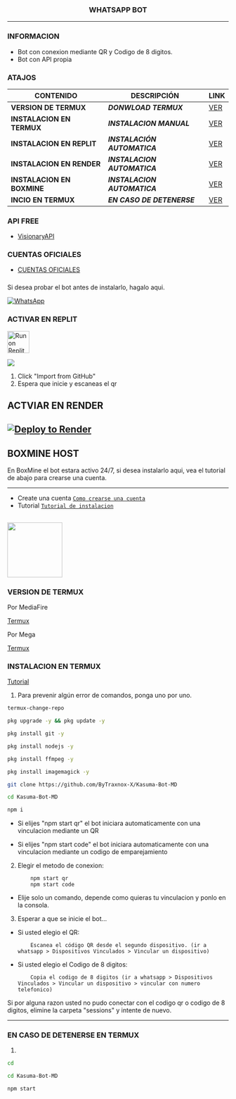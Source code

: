 <h3 align="center">WHATSAPP BOT</h3>

***
### INFORMACION
- Bot con conexion mediante QR y Codigo de 8 digitos.
- Bot con API propia

### ATAJOS

| CONTENIDO | DESCRIPCIÓN | LINK |
|------|-------------|-------|
| **VERSION DE TERMUX** | ***DONWLOAD TERMUX*** |[VER](https://github.com/ByTraxnox-X/Kasuma-Bot-MD?tab=readme-ov-file#version-de-termux) |
| **INSTALACION EN TERMUX** | ***INSTALACION MANUAL*** |[VER](https://github.com/ByTraxnox-X/Kasuma-Bot-MD?tab=readme-ov-file#instalacion-en-termux) |
| **INSTALACION EN REPLIT** | ***INSTALACIÓN AUTOMATICA*** |[VER](https://github.com/ByTraxnox-X/Kasuma-Bot-MD?tab=readme-ov-file#activar-en-replit) |
| **INSTALACION EN RENDER** | ***INSTALACION AUTOMATICA*** |[VER](https://github.com/ByTraxnox-X/Kasuma-Bot-MD?tab=readme-ov-file#actviar-en-render) |
| **INSTALACION EN BOXMINE** | ***INSTALACION AUTOMATICA*** |[VER](https://github.com/ByTraxnox-X/Kasuma-Bot-MD?tab=readme-ov-file#boxmine-host) |
| **INCIO EN TERMUX** | ***EN CASO DE DETENERSE*** |[VER](https://github.com/ByTraxnox-X/Kasuma-Bot-MD?tab=readme-ov-file#en-caso-de-detenerse-en-termux) |



### API FREE
-  [VisionaryAPI](https://visionaryapi.boxmine.xyz/)


### CUENTAS OFICIALES
-  [CUENTAS OFICIALES](https://solo.to/kasuma)


###
Si desea probar el bot antes de instalarlo, hagalo aqui.

[![WhatsApp](https://img.shields.io/badge/KasumaBot-25D366?style=for-the-badge&logo=whatsapp&logoColor=white)](https://api.whatsapp.com/send/?phone=573215683772&text&type=phone_number&app_absent=0) 



### ACTIVAR EN REPLIT
<a target="_blank" href="https://replit.com/github/ByTraxnox-X/Kasuma-Bot-MD"><img alt="Run on Replit" src="https://binbashbanana.github.io/deploy-buttons/buttons/remade/replit.svg" height="50px"></a>

[![](https://binbashbanana.github.io/deploy-buttons/buttons/remade/replit.svg)](https://replit.com/github/ByTraxnox-X/Kasuma-Bot-MD)

  1. Click "Import from GitHub"
  2. Espera que inicie y escaneas el qr

## ACTVIAR EN RENDER
[![Deploy to Render](https://render.com/images/deploy-to-render-button.svg)](https://dashboard.render.com/blueprint/new?repo=https%3A%2F%2Fgithub.com%2FByTraxnox-X%2FKasuma-Bot-MD)
---------

## BOXMINE HOST

En BoxMine el bot estara activo 24/7, si desea instalarlo aqui, vea el tutorial de abajo para crearse una cuenta.

---------
* Create una cuenta [`Como crearse una cuenta`](https://www.youtube.com/watch?v=ZAwBLuNmIlI)
* Tutorial  [`Tutorial de instalacion`]()


<a href="https://boxmineworld.com"><img src="https://i.imgur.com/allAyd4.png" height="125px"></a>
---------

### VERSION DE TERMUX

Por MediaFire

[Termux](https://www.mediafire.com/file/w0y0wkgrwl6sxtl/com.termux_118.apk/file) 

Por Mega

[Termux](https://mega.nz/file/8ms2wSxZ#jVRHw31hJiZTMZjd09vEFLrfjmlOK7EybnU9bqLn-yg) 

### INSTALACION EN TERMUX

[Tutorial](https://youtu.be/IOzudtyN87U?si=spflnObmfSHXnVa5) 

1. Para prevenir algún error de comandos, ponga uno por uno.

```sh
termux-change-repo
```

```sh
pkg upgrade -y && pkg update -y
```

```sh
pkg install git -y
```

```sh
pkg install nodejs -y
```

```sh
pkg install ffmpeg -y
```

```sh
pkg install imagemagick -y
```

```sh
git clone https://github.com/ByTraxnox-X/Kasuma-Bot-MD
```

```sh
cd Kasuma-Bot-MD
```

```sh
npm i 
```

*  Si elijes "npm start qr" el bot iniciara automaticamente con una vinculacion mediante un QR

*  Si elijes "npm start code" el bot iniciara automaticamente con una vinculacion mediante un codigo de emparejamiento

2. Elegir el metodo de conexion:
    
           npm start qr  
           npm start code

* Elije solo un comando, depende como quieras tu vinculacion y ponlo en la consola.

3. Esperar a que se inicie el bot...

* Si usted elegio el QR:

          Escanea el código QR desde el segundo dispositivo. (ir a whatsapp > Dispositivos Vinculados > Vincular un dispositivo)

* Si usted elegio el Codigo de 8 digitos:

          Copia el codigo de 8 digitos (ir a whatsapp > Dispositivos Vinculados > Vincular un dispositivo > vincular con numero telefonico)


Si por alguna razon usted no pudo conectar con el codigo qr o codigo de 8 digitos, elimine la carpeta "sessions" y intente de nuevo.

---------

### EN CASO DE DETENERSE EN TERMUX
1. 
```sh
cd 
```

```sh
cd Kasuma-Bot-MD
```

```sh
npm start
```
